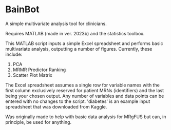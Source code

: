 # BainBot
A simple multivariate analysis tool for clinicians.

Requires MATLAB (made in ver. 2023b) and the statistics toolbox.

This MATLAB script inputs a simple Excel spreadsheet and performs basic multivariate analysis, outputting a number of figures.
Currently, these include:
1. PCA
2. MRMR Predictor Ranking
3. Scatter Plot Matrix

The Excel spreadsheet assumes a single row for variable names with the first column exclusively reserved for patient MRNs (identifiers) and the last being your chosen output.
Any number of variables and data points can be entered with no changes to the script. 'diabetes' is an example input spreadsheet that was downloaded from Kaggle.

Was originally made to help with basic data analysis for MRgFUS but can, in principle, be used for anything.
